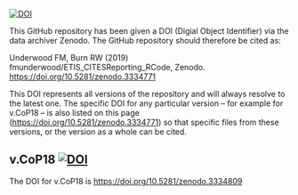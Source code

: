﻿[![DOI](https://zenodo.org/badge/DOI/10.5281/zenodo.3334771.svg)](https://doi.org/10.5281/zenodo.3334771)

This GitHub repository has been given a DOI (Digial Object Identifier) via the data archiver Zenodo. The GitHub repository should therefore be cited as:

Underwood FM, Burn RW (2019) fmunderwood/ETIS_CITESReporting_RCode, Zenodo. https://doi.org/10.5281/zenodo.3334771 

This DOI represents all versions of the repository and will always resolve to the latest one. The specific DOI for any particular version – for example for v.CoP18 – is also listed on this page (https://doi.org/10.5281/zenodo.3334771) so that specific files from these versions, or the version as a whole can be cited.

## v.CoP18 [![DOI](https://zenodo.org/badge/DOI/10.5281/zenodo.3334809.svg)](https://doi.org/10.5281/zenodo.3334809)
The DOI for v.CoP18 is https://doi.org/10.5281/zenodo.3334809
